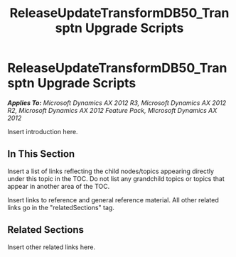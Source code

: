 ﻿---
title: ReleaseUpdateTransformDB50_Transptn Upgrade Scripts
TOCTitle: ReleaseUpdateTransformDB50_Transptn Upgrade Scripts
ms:assetid: e8a21e43-ef4d-4e99-affe-2fd5c9d63cf7
ms:mtpsurl: https://msdn.microsoft.com/en-us/library/JJ719850(v=AX.60)
ms:contentKeyID: 49711923
ms.date: 05/18/2015
mtps_version: v=AX.60
---

# ReleaseUpdateTransformDB50\_Transptn Upgrade Scripts 


_**Applies To:** Microsoft Dynamics AX 2012 R3, Microsoft Dynamics AX 2012 R2, Microsoft Dynamics AX 2012 Feature Pack, Microsoft Dynamics AX 2012_

Insert introduction here.

## In This Section

Insert a list of links reflecting the child nodes/topics appearing directly under this topic in the TOC. Do not list any grandchild topics or topics that appear in another area of the TOC.


Insert links to reference and general reference material. All other related links go in the "relatedSections" tag.

## Related Sections

Insert other related links here.

  


